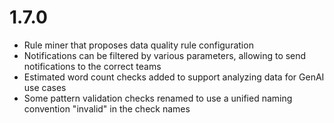 # 1.7.0
* Rule miner that proposes data quality rule configuration
* Notifications can be filtered by various parameters, allowing to send notifications to the correct teams
* Estimated word count checks added to support analyzing data for GenAI use cases
* Some pattern validation checks renamed to use a unified naming convention "invalid" in the check names 
